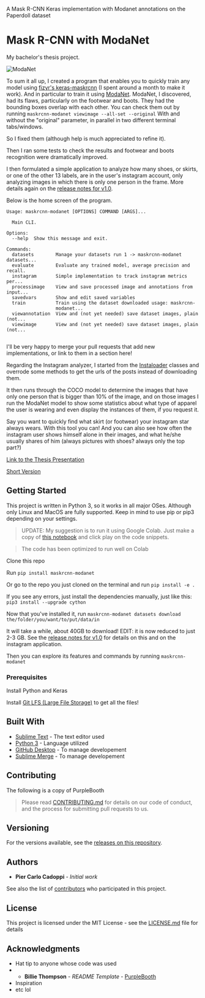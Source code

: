 A Mask R-CNN Keras implementation with Modanet annotations on the Paperdoll dataset

# Mask R-CNN with ModaNet

My bachelor's thesis project.

![ModaNet](https://github.com/eBay/modanet/blob/master/logo/modanet_logo2.png)

To sum it all up, I created a program that enables you to quickly train any model using [fizyr's keras-maskrcnn](https://github.com/fizyr/keras-maskrcnn) (I spent around a month to make it work).
And in particular to train it using [ModaNet](https://github.com/eBay/modanet).
ModaNet, I discovered, had its flaws, particularly on the footwear and boots. They had the bounding boxes overlap with each other.
You can check them out by running `maskrcnn-modanet viewimage --all-set --original`
With and without the "original" parameter, in parallel in two different terminal tabs/windows.

So I fixed them (although help is much appreciated to refine it).

Then I ran some tests to check the results and footwear and boots recognition were dramatically improved.

I then formulated a simple application to analyze how many shoes, or skirts, or one of the other 13 labels, are in the user's instagram account, only analyzing images in which there is only one person in the frame. More details again on the [release notes for v1.0](https://github.com/cad0p/maskrcnn-modanet/releases/tag/v1.0).

Below is the home screen of the program.

```
Usage: maskrcnn-modanet [OPTIONS] COMMAND [ARGS]...

  Main CLI.

Options:
  --help  Show this message and exit.

Commands:
  datasets        Manage your datasets run 1 -> maskrcnn-modanet datasets...
  evaluate        Evaluate any trained model, average precision and recall.
  instagram       Simple implementation to track instagram metrics per...
  processimage    View and save processed image and annotations from input...
  savedvars       Show and edit saved variables
  train           Train using the dataset downloaded usage: maskrcnn-
                  modanet...
  viewannotation  View and (not yet needed) save dataset images, plain (not...
  viewimage       View and (not yet needed) save dataset images, plain (not...


```
I'll be very happy to merge your pull requests that add new implementations, or link to them in a section here!

Regarding the Instagram analyzer, I started from the [Instaloader](https://github.com/instaloader) classes and overrode some methods to get the urls of the posts instead of downloading them.

It then runs through the COCO model to determine the images that have only one person that is bigger than 10% of the image, and on those images I run the ModaNet model to show some statistics about what type of apparel the user is wearing and even display the instances of them, if you request it.

Say you want to quickly find what skirt (or footwear) your instagram star always wears. With this tool you can! And you can also see how often the instagram user shows himself alone in their images, and what he/she usually shares of him (always pictures with shoes? always only the top part?)


[Link to the Thesis Presentation](https://docs.google.com/uc?id=1IPyoPsAxFk7EXtFL3K4AbUWVy_VjKb6K)

[Short Version](https://docs.google.com/uc?id=1Tua2xs1DoY4Kv_bHwbF_rflgV8E7iTUq)

## Getting Started

This project is written in Python 3, so it works in all major OSes. Although only Linux and MacOS are fully supported.
Keep in mind to use pip or pip3 depending on your settings.

> UPDATE: My suggestion is to run it using Google Colab. 
Just make a copy of [this notebook](https://colab.research.google.com/drive/11ytb0srMyOGXQtHoF0ocCkKGNTb7fvmq) and click play on the code snippets.

> The code has been optimized to run well on Colab

Clone this repo

Run `pip install maskrcnn-modanet`

Or go to the repo you just cloned on the terminal and run `pip install -e .`

If you see any errors, just install the dependencies manually, just like this: `pip3 install --upgrade cython`

Now that you've installed it, run `maskrcnn-modanet datasets download the/folder/you/want/to/put/data/in`

It will take a while, about 40GB to download!
EDIT: it is now reduced to just 2-3 GB. See the [release notes for v1.0](https://github.com/cad0p/maskrcnn-modanet/releases/tag/v1.0) for details on this and on the instagram application. 

Then you can explore its features and commands by running `maskrcnn-modanet`

### Prerequisites

Install Python and Keras

Install [Git LFS (Large File Storage)](https://github.com/git-lfs/git-lfs/wiki/Installation) to get all the files!

<!--## Files used

* teslasheet [on my Drive](https://docs.google.com/spreadsheets/d/1wCQQs4Db_8AbxcvRWW3v0yB4pYNEC7v6ckFMnnmIEE4/edit?usp=sharing) - created with [SourceFiles](SourceFiles) taken from [Tesla Motors Club Forum](https://teslamotorsclub.com/tmc/threads/breaking-down-the-model-s-range-calculator-hidden-features-and-data.94675/#post-2692441)-->

## Built With

* [Sublime Text](https://www.sublimetext.com/) - The text editor used
* [Python 3](https://www.python.org) - Language utilized
* [GitHub Desktop](https://desktop.github.com/) - To manage developement
* [Sublime Merge](https://www.sublimemerge.com/) - To manage developement

## Contributing

The following is a copy of PurpleBooth
> Please read [CONTRIBUTING.md](https://gist.github.com/PurpleBooth/b24679402957c63ec426) for details on our code of conduct, and the process for submitting pull requests to us.

## Versioning

For the versions available, see the [releases on this repository](../../releases). 

## Authors

* **Pier Carlo Cadoppi** - *Initial work*

See also the list of [contributors](../../contributors) who participated in this project.

## License

This project is licensed under the MIT License - see the [LICENSE.md](LICENSE.md) file for details

## Acknowledgments

* Hat tip to anyone whose code was used
*  * **Billie Thompson** - *README Template* - [PurpleBooth](https://github.com/PurpleBooth)
* Inspiration
* etc lol
